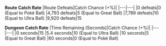 **Route Catch Rate**
|Route Defeats|Catch Chance (+%)|
|---|---|
|0 defeats|0 (Equal to Poké Ball)
|4,793 defeats|5 (Equal to Great Ball)
|7,789 defeats|10 (Equal to Ultra Ball)
|9,920 defeats|15

**Dungeon Catch Rate**
|Time Remaining (Seconds)|Catch Chance (+%)|
|---|---|
|0 seconds|15
|5.4 seconds|10 (Equal to Ultra Ball)
|10 seconds|5 (Equal to Great Ball)
|60 seconds|0 (Equal to Poké Ball)